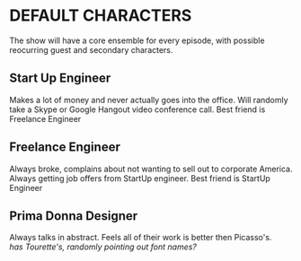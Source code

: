 DEFAULT CHARACTERS
===================
  
The show will have a core ensemble for every episode, with possible reocurring guest and secondary characters.

Start Up Engineer
-------------------
Makes a lot of money and never actually goes into the office. Will randomly take a Skype or Google Hangout video conference call. Best friend is Freelance Engineer
  
Freelance Engineer
-------------------
Always broke, complains about not wanting to sell out to corporate America. Always getting job offers from StartUp engineer. Best friend is StartUp Engineer
  
Prima Donna Designer
--------------------
Always talks in abstract. Feels all of their work is better then Picasso's.  
*has Tourette's, randomly pointing out font names?*
